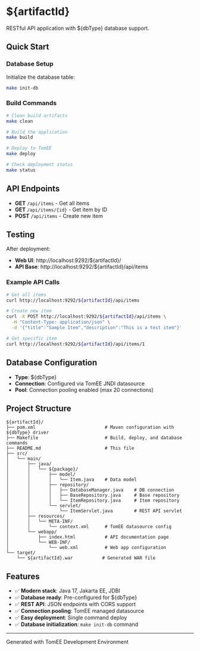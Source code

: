 # ${artifactId}

RESTful API application with ${dbType} database support.

## Quick Start

### Database Setup

Initialize the database table:
```bash
make init-db
```

### Build Commands

```bash
# Clean build artifacts
make clean

# Build the application
make build

# Deploy to TomEE
make deploy

# Check deployment status
make status
```

## API Endpoints

- **GET** `/api/items` - Get all items
- **GET** `/api/items/{id}` - Get item by ID  
- **POST** `/api/items` - Create new item

## Testing

After deployment:
- **Web UI**: http://localhost:9292/${artifactId}/
- **API Base**: http://localhost:9292/${artifactId}/api/items

### Example API Calls

```bash
# Get all items
curl http://localhost:9292/${artifactId}/api/items

# Create new item
curl -X POST http://localhost:9292/${artifactId}/api/items \
  -H "Content-Type: application/json" \
  -d '{"title":"Sample Item","description":"This is a test item"}'

# Get specific item
curl http://localhost:9292/${artifactId}/api/items/1
```

## Database Configuration

- **Type**: ${dbType}
- **Connection**: Configured via TomEE JNDI datasource
- **Pool**: Connection pooling enabled (max 20 connections)

## Project Structure

```
${artifactId}/
├── pom.xml                          # Maven configuration with ${dbType} driver
├── Makefile                         # Build, deploy, and database commands
├── README.md                        # This file
├── src/
│   └── main/
│       ├── java/
│       │   └── ${package}/
│       │       ├── model/
│       │       │   └── Item.java    # Data model
│       │       ├── repository/
│       │       │   ├── DatabaseManager.java    # DB connection
│       │       │   ├── BaseRepository.java     # Base repository
│       │       │   └── ItemRepository.java     # Item repository
│       │       └── servlet/
│       │           └── ItemServlet.java        # REST API servlet
│       ├── resources/
│       │   └── META-INF/
│       │       └── context.xml      # TomEE datasource config
│       └── webapp/
│           ├── index.html           # API documentation page
│           └── WEB-INF/
│               └── web.xml          # Web app configuration
└── target/
    └── ${artifactId}.war           # Generated WAR file
```

## Features

- ✅ **Modern stack**: Java 17, Jakarta EE, JDBI
- ✅ **Database ready**: Pre-configured for ${dbType}
- ✅ **REST API**: JSON endpoints with CORS support
- ✅ **Connection pooling**: TomEE managed datasource
- ✅ **Easy deployment**: Single command deploy
- ✅ **Database initialization**: `make init-db` command

---

Generated with TomEE Development Environment